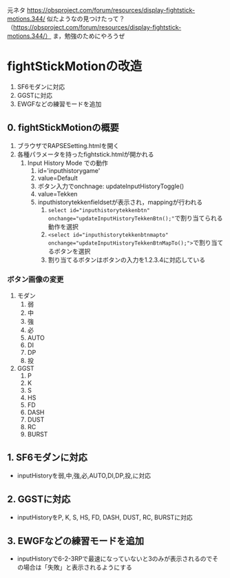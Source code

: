 元ネタ https://obsproject.com/forum/resources/display-fightstick-motions.344/
似たようなの見つけたって？（https://obsproject.com/forum/resources/display-fightstick-motions.344/）
ま，勉強のためにやろうぜ

# fightStickMotionの改造
1. SF6モダンに対応
2. GGSTに対応
3. EWGFなどの練習モードを追加

## 0. fightStickMotionの概要
1. ブラウザでRAPSESetting.htmlを開く
2. 各種パラメータを持ったfightstick.htmlが開かれる
   1. Input History Mode での動作
      1. id='inputhistorygame'
      2. value=Default
      3. ボタン入力でonchnage: updateInputHistoryToggle()
      4. value=Tekken
      5. inputhistorytekkenfieldsetが表示され，mappingが行われる
         1. `select id="inputhistorytekkenbtn" onchange="updateInputHistoryTekkenBtn();"`で割り当てられる動作を選択
         2. `<select id="inputhistorytekkenbtnmapto" onchange="updateInputHistoryTekkenBtnMapTo();">`で割り当てるボタンを選択
         3. 割り当てるボタンはボタンの入力を1.2.3.4に対応している

### ボタン画像の変更
1. モダン
   1. 弱
   2. 中
   3. 強
   4. 必    
   5. AUTO
   6. DI
   7. DP
   8. 投
2. GGST
   1. P
   2. K
   3. S
   4. HS
   5. FD
   6. DASH
   7. DUST
   8. RC
   9. BURST


## 1. SF6モダンに対応
- inputHistoryを弱,中,強,必,AUTO,DI,DP,投,に対応

## 2. GGSTに対応
- inputHistoryをP, K, S, HS, FD, DASH, DUST, RC, BURSTに対応

## 3. EWGFなどの練習モードを追加
- inputHistoryで6-2-3RPで最速になっていないと3のみが表示されるのでその場合は「失敗」と表示されるようにする
